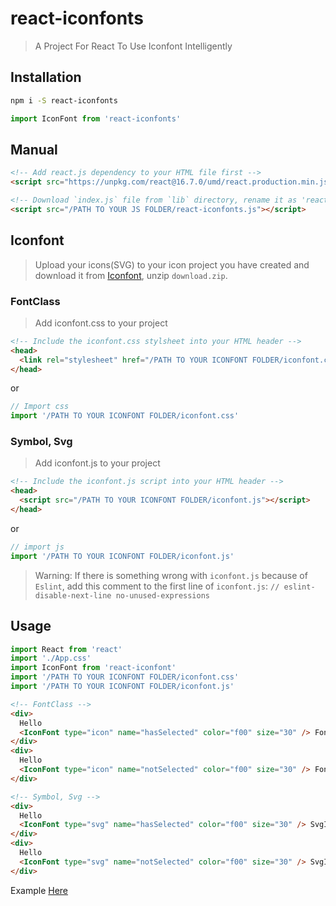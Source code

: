 # react-iconfonts

> A Project For React To Use Iconfont Intelligently

## Installation

```bash
npm i -S react-iconfonts
```

```javascript
import IconFont from 'react-iconfonts'
```

## Manual

```html
<!-- Add react.js dependency to your HTML file first -->
<script src="https://unpkg.com/react@16.7.0/umd/react.production.min.js"></script>

<!-- Download `index.js` file from `lib` directory, rename it as 'react-iconfonts.js', and include it to your HTML file -->
<script src="/PATH TO YOUR JS FOLDER/react-iconfonts.js"></script>
```

## Iconfont

> Upload your icons(SVG) to your icon project you have created and download it from [Iconfont](https://www.iconfont.cn/), unzip `download.zip`.

### FontClass

> Add iconfont.css to your project

```html
<!-- Include the iconfont.css stylsheet into your HTML header -->
<head>
  <link rel="stylesheet" href="/PATH TO YOUR ICONFONT FOLDER/iconfont.css" />
</head>
```

or

```js
// Import css
import '/PATH TO YOUR ICONFONT FOLDER/iconfont.css'
```

### Symbol, Svg

> Add iconfont.js to your project

```html
<!-- Include the iconfont.js script into your HTML header -->
<head>
  <script src="/PATH TO YOUR ICONFONT FOLDER/iconfont.js"></script>
</head>
```

or

```js
// import js
import '/PATH TO YOUR ICONFONT FOLDER/iconfont.js'
```

> Warning: If there is something wrong with `iconfont.js` because of `Eslint`, add this comment to the first line of `iconfont.js`: `// eslint-disable-next-line no-unused-expressions`

## Usage

```javascript
import React from 'react'
import './App.css'
import IconFont from 'react-iconfont'
import '/PATH TO YOUR ICONFONT FOLDER/iconfont.css'
import '/PATH TO YOUR ICONFONT FOLDER/iconfont.js'
```

```html
<!-- FontClass -->
<div>
  Hello
  <IconFont type="icon" name="hasSelected" color="f00" size="30" /> FontIcon
</div>
<div>
  Hello
  <IconFont type="icon" name="notSelected" color="f00" size="30" /> FontIcon
</div>

<!-- Symbol, Svg -->
<div>
  Hello
  <IconFont type="svg" name="hasSelected" color="f00" size="30" /> SvgIcon
</div>
<div>
  Hello
  <IconFont type="svg" name="notSelected" color="f00" size="30" /> SvgIcon
</div>
```

Example [Here](https://github.com/jayson991/react-iconfonts/tree/master/example)
